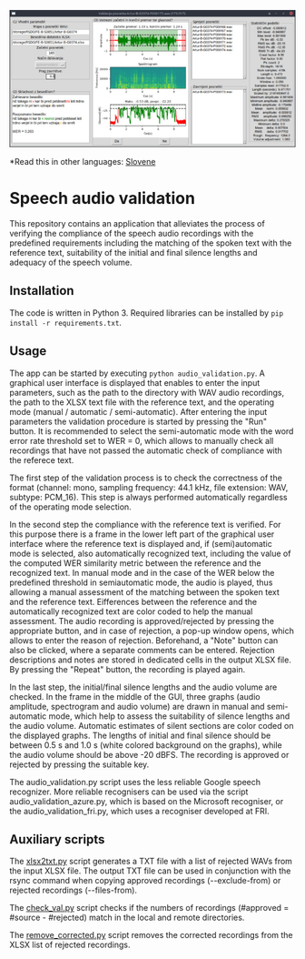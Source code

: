 ![GUI](gui.jpg)

*Read this in other languages: [Slovene](README.sl.md)

# Speech audio validation

This repository contains an application that alleviates the process of verifying the compliance of the speech audio recordings with the predefined requirements including the matching of the spoken text with the reference text, suitability of the initial and final silence lengths and adequacy of the speech volume.

## Installation

The code is written in Python 3. Required libraries can be installed by ```pip install -r requirements.txt```. 

## Usage

The app can be started by executing ```python audio_validation.py```. A graphical user interface is displayed that enables to enter the input parameters, such as the path to the directory with WAV audio recordings, the path to the XLSX text file with the reference text, and the operating mode (manual / automatic / semi-automatic). After entering the input parameters the validation procedure is started by pressing the "Run" button. It is recommended to select the semi-automatic mode with the word error rate threshold set to WER = 0, which allows to manually check all recordings that have not passed the automatic check of compliance with the referece text. 

The first step of the validation process is to check the correctness of the format (channel: mono, sampling frequency: 44.1 kHz, file extension: WAV, subtype: PCM_16). This step is always performed automatically regardless of the operating mode selection.

In the second step the compliance with the reference text is verified. For this purpose there is a frame in the lower left part of the graphical user interface where the reference text is displayed and, if (semi)automatic mode is selected, also automatically recognized text, including the value of the computed WER similarity metric between the reference and the recognized text. In manual mode and in the case of the WER below the predefined threshold in semiautomatic mode, the audio is played, thus allowing a manual assessment of the matching between the spoken text and the reference text. Eifferences between the reference and the automatically recognized text are color coded to help the manual assessment. The audio recording is approved/rejected by pressing the appropriate button, and in case of rejection, a pop-up window opens, which allows to enter the reason of rejection. Beforehand, a "Note" button can also be clicked, where a separate comments can be entered. Rejection descriptions and notes are stored in dedicated cells in the output XLSX file. By pressing the "Repeat" button, the recording is played again.

In the last step, the initial/final silence lengths and the audio volume are checked. In the frame in the middle of the GUI, three graphs (audio amplitude, spectrogram and audio volume) are drawn in manual and semi-automatic mode, which help to assess the suitability of silence lengths and the audio volume. Automatic estimates of silent sections are color coded on the displayed graphs. The lengths of initial and final silence should be between 0.5 s and 1.0 s (white colored background on the graphs), while the audio volume should be above -20 dBFS. The recording is approved or rejected by pressing the suitable key.

The audio_validation.py script uses the less reliable Google speech recognizer. More reliable recognisers can be used via the script audio_validation_azure.py, which is based on the Microsoft recogniser, or the audio_validation_fri.py, which uses a recogniser developed at FRI.

## Auxiliary scripts

The [xlsx2txt.py](xlsx2txt.py) script generates a TXT file with a list of rejected WAVs from the input XLSX file. The output TXT file can be used in conjunction with the rsync command when copying approved recordings (--exclude-from) or rejected recordings (--files-from).

The [check_val.py](check_val.py) script checks if the numbers of recordings (#approved = #source - #rejected) match in the local and remote directories.

The [remove_corrected.py](remove_corrected.py) script removes the corrected recordings from the XLSX list of rejected recordings.
<!---
## References

[Križaj, Janez; Dobrišek, Simon. "Validacija zvočnih posnetkov pri izdelavi podatkovne zbirke za učenje razpoznavalnika slovenščine", 30th International Electrotechnical and Computer Science Conference, Portorož, Slovenia, pp. 382-385, 2021](https://erk.fe.uni-lj.si/2021/papers/krizaj(validacija_zvocnih).pdf)
--->
